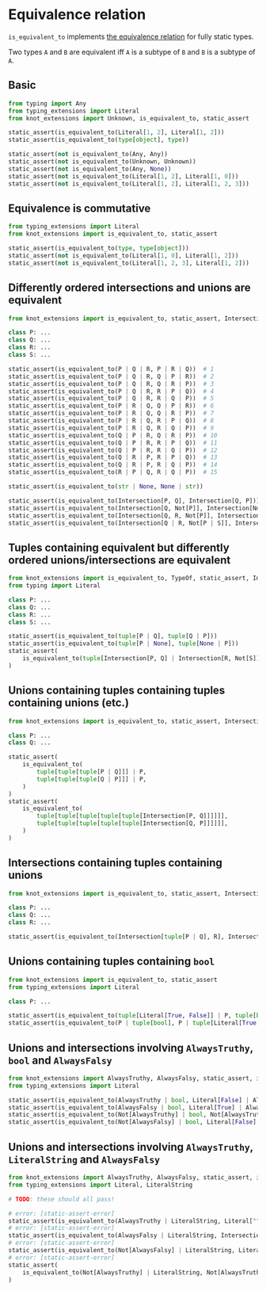 # Equivalence relation

`is_equivalent_to` implements [the equivalence relation] for fully static types.

Two types `A` and `B` are equivalent iff `A` is a subtype of `B` and `B` is a subtype of `A`.

## Basic

```py
from typing import Any
from typing_extensions import Literal
from knot_extensions import Unknown, is_equivalent_to, static_assert

static_assert(is_equivalent_to(Literal[1, 2], Literal[1, 2]))
static_assert(is_equivalent_to(type[object], type))

static_assert(not is_equivalent_to(Any, Any))
static_assert(not is_equivalent_to(Unknown, Unknown))
static_assert(not is_equivalent_to(Any, None))
static_assert(not is_equivalent_to(Literal[1, 2], Literal[1, 0]))
static_assert(not is_equivalent_to(Literal[1, 2], Literal[1, 2, 3]))
```

## Equivalence is commutative

```py
from typing_extensions import Literal
from knot_extensions import is_equivalent_to, static_assert

static_assert(is_equivalent_to(type, type[object]))
static_assert(not is_equivalent_to(Literal[1, 0], Literal[1, 2]))
static_assert(not is_equivalent_to(Literal[1, 2, 3], Literal[1, 2]))
```

## Differently ordered intersections and unions are equivalent

```py
from knot_extensions import is_equivalent_to, static_assert, Intersection, Not

class P: ...
class Q: ...
class R: ...
class S: ...

static_assert(is_equivalent_to(P | Q | R, P | R | Q))  # 1
static_assert(is_equivalent_to(P | Q | R, Q | P | R))  # 2
static_assert(is_equivalent_to(P | Q | R, Q | R | P))  # 3
static_assert(is_equivalent_to(P | Q | R, R | P | Q))  # 4
static_assert(is_equivalent_to(P | Q | R, R | Q | P))  # 5
static_assert(is_equivalent_to(P | R | Q, Q | P | R))  # 6
static_assert(is_equivalent_to(P | R | Q, Q | R | P))  # 7
static_assert(is_equivalent_to(P | R | Q, R | P | Q))  # 8
static_assert(is_equivalent_to(P | R | Q, R | Q | P))  # 9
static_assert(is_equivalent_to(Q | P | R, Q | R | P))  # 10
static_assert(is_equivalent_to(Q | P | R, R | P | Q))  # 11
static_assert(is_equivalent_to(Q | P | R, R | Q | P))  # 12
static_assert(is_equivalent_to(Q | R | P, R | P | Q))  # 13
static_assert(is_equivalent_to(Q | R | P, R | Q | P))  # 14
static_assert(is_equivalent_to(R | P | Q, R | Q | P))  # 15

static_assert(is_equivalent_to(str | None, None | str))

static_assert(is_equivalent_to(Intersection[P, Q], Intersection[Q, P]))
static_assert(is_equivalent_to(Intersection[Q, Not[P]], Intersection[Not[P], Q]))
static_assert(is_equivalent_to(Intersection[Q, R, Not[P]], Intersection[Not[P], R, Q]))
static_assert(is_equivalent_to(Intersection[Q | R, Not[P | S]], Intersection[Not[S | P], R | Q]))
```

## Tuples containing equivalent but differently ordered unions/intersections are equivalent

```py
from knot_extensions import is_equivalent_to, TypeOf, static_assert, Intersection, Not
from typing import Literal

class P: ...
class Q: ...
class R: ...
class S: ...

static_assert(is_equivalent_to(tuple[P | Q], tuple[Q | P]))
static_assert(is_equivalent_to(tuple[P | None], tuple[None | P]))
static_assert(
    is_equivalent_to(tuple[Intersection[P, Q] | Intersection[R, Not[S]]], tuple[Intersection[Not[S], R] | Intersection[Q, P]])
)
```

## Unions containing tuples containing tuples containing unions (etc.)

```py
from knot_extensions import is_equivalent_to, static_assert, Intersection

class P: ...
class Q: ...

static_assert(
    is_equivalent_to(
        tuple[tuple[tuple[P | Q]]] | P,
        tuple[tuple[tuple[Q | P]]] | P,
    )
)
static_assert(
    is_equivalent_to(
        tuple[tuple[tuple[tuple[tuple[Intersection[P, Q]]]]]],
        tuple[tuple[tuple[tuple[tuple[Intersection[Q, P]]]]]],
    )
)
```

## Intersections containing tuples containing unions

```py
from knot_extensions import is_equivalent_to, static_assert, Intersection

class P: ...
class Q: ...
class R: ...

static_assert(is_equivalent_to(Intersection[tuple[P | Q], R], Intersection[tuple[Q | P], R]))
```

## Unions containing tuples containing `bool`

```py
from knot_extensions import is_equivalent_to, static_assert
from typing_extensions import Literal

class P: ...

static_assert(is_equivalent_to(tuple[Literal[True, False]] | P, tuple[bool] | P))
static_assert(is_equivalent_to(P | tuple[bool], P | tuple[Literal[True, False]]))
```

## Unions and intersections involving `AlwaysTruthy`, `bool` and `AlwaysFalsy`

```py
from knot_extensions import AlwaysTruthy, AlwaysFalsy, static_assert, is_equivalent_to, Not
from typing_extensions import Literal

static_assert(is_equivalent_to(AlwaysTruthy | bool, Literal[False] | AlwaysTruthy))
static_assert(is_equivalent_to(AlwaysFalsy | bool, Literal[True] | AlwaysFalsy))
static_assert(is_equivalent_to(Not[AlwaysTruthy] | bool, Not[AlwaysTruthy] | Literal[True]))
static_assert(is_equivalent_to(Not[AlwaysFalsy] | bool, Literal[False] | Not[AlwaysFalsy]))
```

## Unions and intersections involving `AlwaysTruthy`, `LiteralString` and `AlwaysFalsy`

```py
from knot_extensions import AlwaysTruthy, AlwaysFalsy, static_assert, is_equivalent_to, Not, Intersection
from typing_extensions import Literal, LiteralString

# TODO: these should all pass!

# error: [static-assert-error]
static_assert(is_equivalent_to(AlwaysTruthy | LiteralString, Literal[""] | AlwaysTruthy))
# error: [static-assert-error]
static_assert(is_equivalent_to(AlwaysFalsy | LiteralString, Intersection[LiteralString, Not[Literal[""]]] | AlwaysFalsy))
# error: [static-assert-error]
static_assert(is_equivalent_to(Not[AlwaysFalsy] | LiteralString, Literal[""] | Not[AlwaysFalsy]))
# error: [static-assert-error]
static_assert(
    is_equivalent_to(Not[AlwaysTruthy] | LiteralString, Not[AlwaysTruthy] | Intersection[LiteralString, Not[Literal[""]]])
)
```

[the equivalence relation]: https://typing.readthedocs.io/en/latest/spec/glossary.html#term-equivalent

